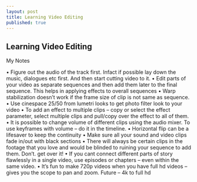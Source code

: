 ```yaml
---
layout: post
title: Learning Video Editing
published: true
---
```

## Learning Video Editing
My Notes

•	Figure out the audio of the track first. Infact if possible lay down the music, dialogues etc first. And then start cutting video to it.
•	Edit parts of your video as separate sequences and then add them later to the final sequence. This helps in applying effects to overall sequences
•	Warp stabilization doesn’t work if the frame size of clip is not same as sequence.
•	Use cinespace 25/50 from lumetri looks to get photo filter look to your video
•	To add an effect to multiple clips – copy or select the effect parameter, select multiple clips and pull/copy over the effect to all of them.
•	It is possible to change volume of different clips using the audio mixer. To use keyframes with volume – do it in the timeline.
•	Horizontal flip can be a lifesaver to keep the continuity
•	Make sure all your sound and video clips fade in/out with black sections
•	There will always be certain clips in the footage that you love and would be blinded to ruining your sequence to add them. Don’t. get over it!
•	If you cant connect different parts of story flawlessly in a single video, use episodes or chapters – even within the same video.
•	It’s fun to make 720p videos when you have full hd videos – gives you the scope to pan and zoom. Future – 4k to full hd
